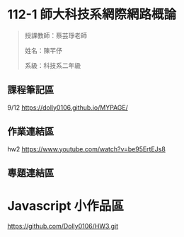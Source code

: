 # 112-1 師大科技系網際網路概論


> 授課教師：蔡芸琤老師
> 
> 姓名：陳芊伃
> 
> 系級：科技系二年級
## 課程筆記區
9/12 https://dolly0106.github.io/MYPAGE/
## 作業連結區
hw2   https://www.youtube.com/watch?v=be95ErtEJs8
## 專題連結區
# Javascript 小作品區
https://github.com/Dolly0106/HW3.git


